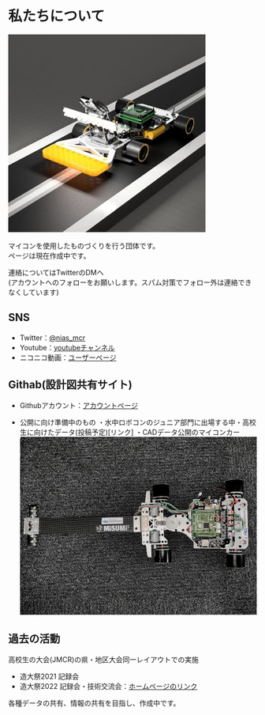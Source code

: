 # 私たちについて
![人工網膜センサーを使用したカメラマイコンカー](image/NIASMCU.png)  

マイコンを使用したものづくりを行う団体です。  
ページは現在作成中です。

連絡についてはTwitterのDMへ  
(アカウントへのフォローをお願いします。スパム対策でフォロー外は連絡できなくしています)

## SNS  
- Twitter：[@nias_mcr](https://twitter.com/nias_mcr)  
- Youtube：[youtubeチャンネル](https://www.youtube.com/channel/UCPb_9_xRmYvkob2SgeWoP0g)  
- ニコニコ動画：[ユーザーページ](https://www.nicovideo.jp/user/86514801)

## Githab(設計図共有サイト)  
- Githubアカウント：[アカウントページ](https://github.com/NiASMCR)    

- 公開に向け準備中のもの
・水中ロボコンのジュニア部門に出場する中・高校生に向けたデータ(投稿予定)[リンク]
・CADデータ公開のマイコンカー
![開発中のマイコンカー](image/MCU_CAR.png)  

## 過去の活動  
高校生の大会(JMCR)の県・地区大会同一レイアウトでの実施  
- 造大祭2021 記録会  
- 造大祭2022 記録会・技術交流会：[ホームページのリンク](https://sites.google.com/campus.nias.ac.jp/nias-mcr-2022/%E3%83%9B%E3%83%BC%E3%83%A0)  

各種データの共有、情報の共有を目指し、作成中です。
